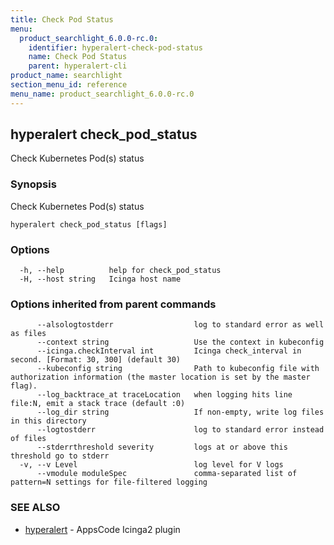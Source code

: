 ```yaml
---
title: Check Pod Status
menu:
  product_searchlight_6.0.0-rc.0:
    identifier: hyperalert-check-pod-status
    name: Check Pod Status
    parent: hyperalert-cli
product_name: searchlight
section_menu_id: reference
menu_name: product_searchlight_6.0.0-rc.0
---
```

## hyperalert check_pod_status

Check Kubernetes Pod(s) status

### Synopsis

Check Kubernetes Pod(s) status

```
hyperalert check_pod_status [flags]
```

### Options

```
  -h, --help          help for check_pod_status
  -H, --host string   Icinga host name
```

### Options inherited from parent commands

```
      --alsologtostderr                  log to standard error as well as files
      --context string                   Use the context in kubeconfig
      --icinga.checkInterval int         Icinga check_interval in second. [Format: 30, 300] (default 30)
      --kubeconfig string                Path to kubeconfig file with authorization information (the master location is set by the master flag).
      --log_backtrace_at traceLocation   when logging hits line file:N, emit a stack trace (default :0)
      --log_dir string                   If non-empty, write log files in this directory
      --logtostderr                      log to standard error instead of files
      --stderrthreshold severity         logs at or above this threshold go to stderr
  -v, --v Level                          log level for V logs
      --vmodule moduleSpec               comma-separated list of pattern=N settings for file-filtered logging
```

### SEE ALSO

* [hyperalert](/docs/reference/hyperalert/hyperalert.md)	 - AppsCode Icinga2 plugin


